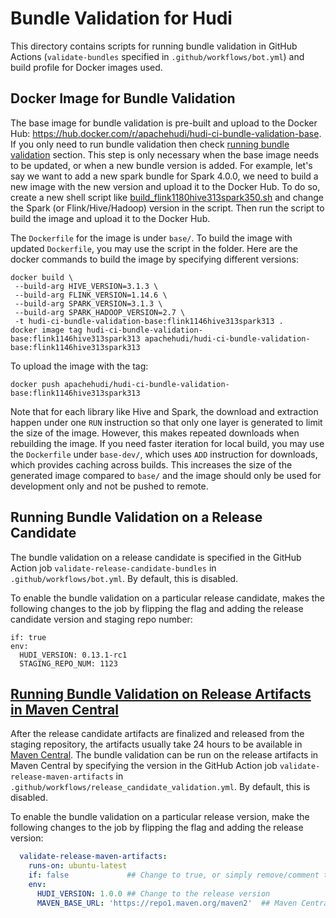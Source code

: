 <!--
* Licensed to the Apache Software Foundation (ASF) under one
* or more contributor license agreements.  See the NOTICE file
* distributed with this work for additional information
* regarding copyright ownership.  The ASF licenses this file
* to you under the Apache License, Version 2.0 (the
* "License"); you may not use this file except in compliance
* with the License.  You may obtain a copy of the License at
* 
* http://www.apache.org/licenses/LICENSE-2.0
* 
* Unless required by applicable law or agreed to in writing,
* software distributed under the License is distributed on an
* "AS IS" BASIS, WITHOUT WARRANTIES OR CONDITIONS OF ANY
* KIND, either express or implied.  See the License for the
* specific language governing permissions and limitations
* under the License.
-->

# Bundle Validation for Hudi

This directory contains scripts for running bundle validation in GitHub Actions (`validate-bundles`
specified in `.github/workflows/bot.yml`) and build profile for Docker images used.

## Docker Image for Bundle Validation

The base image for bundle validation is pre-built and upload to the Docker Hub:
https://hub.docker.com/r/apachehudi/hudi-ci-bundle-validation-base. If you only need to run bundle validation then 
check [running bundle validation](#running-bundle-validation-on-a-release-candidate) section. This step is only 
necessary when the base image needs to be updated, or when a new bundle version is added. For example, let's say we want 
to add a new spark bundle for Spark 4.0.0, we need to build a new image with the new version and upload it to the Docker 
Hub. To do so, create a new shell script like [build_flink1180hive313spark350.sh](base/build_flink1180hive313spark350.sh) 
and change the Spark (or Flink/Hive/Hadoop) version in the script. Then run the script to build the image and upload it 
to the Docker Hub.

The `Dockerfile` for the image is under `base/`. To build the image with updated `Dockerfile`, you may use the script in
the folder. Here are the docker commands to build the image by specifying different versions:

```shell
docker build \
 --build-arg HIVE_VERSION=3.1.3 \
 --build-arg FLINK_VERSION=1.14.6 \
 --build-arg SPARK_VERSION=3.1.3 \
 --build-arg SPARK_HADOOP_VERSION=2.7 \
 -t hudi-ci-bundle-validation-base:flink1146hive313spark313 .
docker image tag hudi-ci-bundle-validation-base:flink1146hive313spark313 apachehudi/hudi-ci-bundle-validation-base:flink1146hive313spark313
```

To upload the image with the tag:

```shell
docker push apachehudi/hudi-ci-bundle-validation-base:flink1146hive313spark313
```

Note that for each library like Hive and Spark, the download and extraction happen under one `RUN` instruction so that
only one layer is generated to limit the size of the image. However, this makes repeated downloads when rebuilding the
image. If you need faster iteration for local build, you may use the `Dockerfile` under `base-dev/`, which uses `ADD`
instruction for downloads, which provides caching across builds. This increases the size of the generated image compared
to `base/` and the image should only be used for development only and not be pushed to remote.

## Running Bundle Validation on a Release Candidate

The bundle validation on a release candidate is specified in the GitHub Action job `validate-release-candidate-bundles`
in `.github/workflows/bot.yml`. By default, this is disabled.

To enable the bundle validation on a particular release candidate, makes the following changes to the job by flipping the
flag and adding the release candidate version and staging repo number:

```shell
if: true
env:
  HUDI_VERSION: 0.13.1-rc1
  STAGING_REPO_NUM: 1123
```

## [Running Bundle Validation on Release Artifacts in Maven Central](#running-bundle-validation-on-release-artifacts-in-maven-central)

After the release candidate artifacts are finalized and released from the staging repository, the artifacts usually take
24 hours to be available in [Maven Central](https://repo1.maven.org/maven2/org/apache/hudi). The bundle validation can
be run on the release artifacts in Maven Central by specifying the version in the GitHub Action job
`validate-release-maven-artifacts` in `.github/workflows/release_candidate_validation.yml`. By default, this is
disabled.

To enable the bundle validation on a particular release version, make the following changes to the job by flipping the
flag and adding the release version:

```yaml
  validate-release-maven-artifacts:
    runs-on: ubuntu-latest
    if: false             ## Change to true, or simply remove/comment this line
    env:
      HUDI_VERSION: 1.0.0 ## Change to the release version
      MAVEN_BASE_URL: 'https://repo1.maven.org/maven2'  ## Maven Central URL, no need to change unless necessary
```
